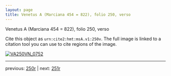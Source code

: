 ```yaml
---
layout: page
title: Venetus A (Marciana 454 = 822), folio 250, verso
---
```


Venetus A (Marciana 454 = 822), folio 250, verso

Cite this object as `urn:cite2:hmt:msA.v1:250v`.  The full image is linked to a citation tool you can use to cite regions of the image.

[![VA250VN_0752](http://www.homermultitext.org/iipsrv?IIIF=/project/homer/pyramidal/deepzoom/hmt/vaimg/2017a/VA250VN_0752.tif/full/800,/0/default.jpg)](http://www.homermultitext.org/ict2/?urn=urn:cite2:hmt:vaimg.2017a:VA250VN_0752) 

---

previous:  [250r](../250r/) | next: [251r](../251r/)